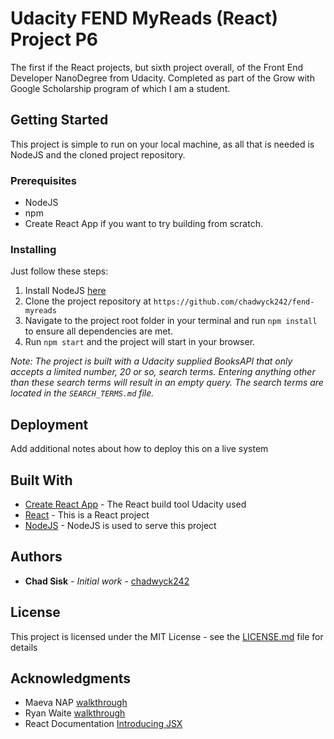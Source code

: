 # Udacity FEND MyReads (React) Project P6

The first if the React projects, but sixth project overall, of the Front End Developer NanoDegree from Udacity. Completed as part of the Grow with Google Scholarship program of which I am a student.

## Getting Started

This project is simple to run on your local machine, as all that is needed is NodeJS and the cloned project repository.


### Prerequisites

* NodeJS
* npm
* Create React App if you want to try building from scratch.


### Installing

Just follow these steps:

1. Install NodeJS [here](https://nodejs.org/en/download/)
2. Clone the project repository at `https://github.com/chadwyck242/fend-myreads`
3. Navigate to the project root folder in your terminal and run `npm install` to ensure all dependencies are met.
4. Run `npm start` and the project will start in your browser.

*Note: The project is built with a Udacity supplied BooksAPI that only accepts a limited number, 20 or so, search terms. Entering anything other than these search terms will result in an empty query. The search terms are located in the `SEARCH_TERMS.md` file.*



## Deployment

Add additional notes about how to deploy this on a live system

## Built With

* [Create React App](https://github.com/facebookincubator/create-react-app) - The React build tool Udacity used
* [React](https://reactjs.org/) - This is a React project
* [NodeJS](https://nodejs.org/en/) - NodeJS is used to serve this project

## Authors

* **Chad Sisk** - *Initial work* - [chadwyck242](https://github.com/chadwyck242)

## License

This project is licensed under the MIT License - see the [LICENSE.md](LICENSE.md) file for details

## Acknowledgments

* Maeva NAP [walkthrough](https://www.youtube.com/watch?v=i6L2jLHV9j8)
* Ryan Waite [walkthrough](https://www.youtube.com/watch?v=acJHkd6K5kI&feature=youtu.be)
* React Documentation [Introducing JSX](https://reactjs.org/docs/introducing-jsx.html)

